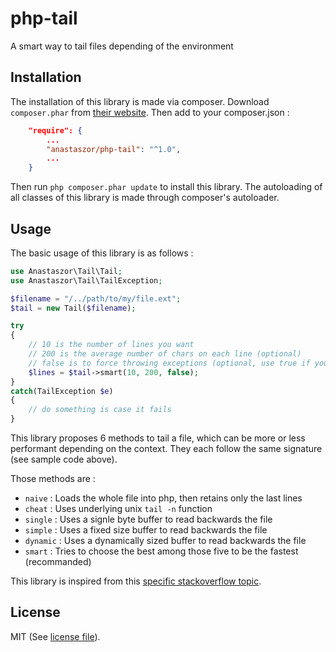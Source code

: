 # php-tail
A smart way to tail files depending of the environment

## Installation

The installation of this library is made via composer.
Download `composer.phar` from [their website](https://getcomposer.org/download/).
Then add to your composer.json :

```json
	"require": {
		...
		"anastaszor/php-tail": "^1.0",
		...
	}
```

Then run `php composer.phar update` to install this library.
The autoloading of all classes of this library is made through composer's autoloader.

## Usage

The basic usage of this library is as follows :

```php
use Anastaszor\Tail\Tail;
use Anastaszor\Tail\TailException;

$filename = "/../path/to/my/file.ext";
$tail = new Tail($filename);

try
{
	// 10 is the number of lines you want
	// 200 is the average number of chars on each line (optional)
	// false is to force throwing exceptions (optional, use true if you want silent mode)
	$lines = $tail->smart(10, 200, false);
}
catch(TailException $e)
{
	// do something is case it fails
}

```

This library proposes 6 methods to tail a file, which can be more or less 
performant depending on the context. They each follow the same signature 
(see sample code above).

Those methods are :
- `naive` : Loads the whole file into php, then retains only the last lines
- `cheat` : Uses underlying unix `tail -n` function
- `single` : Uses a signle byte buffer to read backwards the file
- `simple` : Uses a fixed size buffer to read backwards the file
- `dynamic` : Uses a dynamically sized buffer to read backwards the file
- `smart` : Tries to choose the best among those five to be the fastest (recommanded)

This library is inspired from this [specific stackoverflow topic](http://stackoverflow.com/questions/15025875/what-is-the-best-way-in-php-to-read-last-lines-from-a-file/15025877).


## License
MIT (See [license file](LICENSE)).